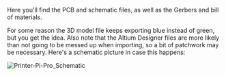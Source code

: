 Here you'll find the PCB and schematic files, as well as the Gerbers and bill of materials.

For some reason the 3D model file keeps exporting blue instead of green, but you get the idea. Also note that the Altium Designer files are more likely than not going to be messed up when importing, so a bit of patchwork may be necessary. Here's a schematic picture in case this happens:

![Printer-Pi-Pro_Schematic](https://github.com/user-attachments/assets/5a4013f4-0e9e-45f6-8e6c-dea9dbd548da)

